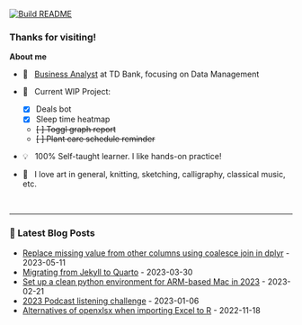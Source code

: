 [![Build README](https://github.com/aster-hu/aster-hu/actions/workflows/build.yml/badge.svg)](https://github.com/aster-hu/aster-hu/actions/workflows/build.yml)

### Thanks for visiting!

<!--
**aster-hu/aster-hu** is a ✨ _special_ ✨ repository because its `README.md` (this file) appears on your GitHub profile.
-->

**About me**

- 💼 &nbsp; [Business Analyst](https://www.linkedin.com/in/asterhu/) at TD Bank, focusing on Data Management

- 🚀 &nbsp; Current WIP Project: 

  - [x] Deals bot
  - [x] Sleep time heatmap
  - ~~[ ] Toggl graph report~~
  - ~~[ ] Plant care schedule reminder~~

- 💡 &nbsp; 100% Self-taught learner. I like hands-on practice!

- 🎨 &nbsp; I love art in general, knitting, sketching, calligraphy, classical music, etc.

<br>

---

### 🔖 Latest Blog Posts
<!-- Blogpost starts -->
* [Replace missing value from other columns using coalesce join in dplyr](https://asterhu.com/post/2023-05-11-coalesce-join-in-R/index.html) - 2023-05-11
* [Migrating from Jekyll to Quarto](https://asterhu.com/post/2023-03-30-jekyll-migrating-to-quarto/index.html) - 2023-03-30
* [Set up a clean python environment for ARM-based Mac in 2023](https://asterhu.com/post/2023-02-21-set-up-python-environment-for-ARM-based-Mac/index.html) - 2023-02-21
* [2023 Podcast listening challenge](https://asterhu.com/post/2023-01-06-2023-podcast-listening-challenge/index.html) - 2023-01-06
* [Alternatives of openxlsx when importing Excel to R](https://asterhu.com/post/2022-11-18-import-excel-formula-with-ampersand-to-R/index.html) - 2022-11-18
<!-- Blogpost ends -->
